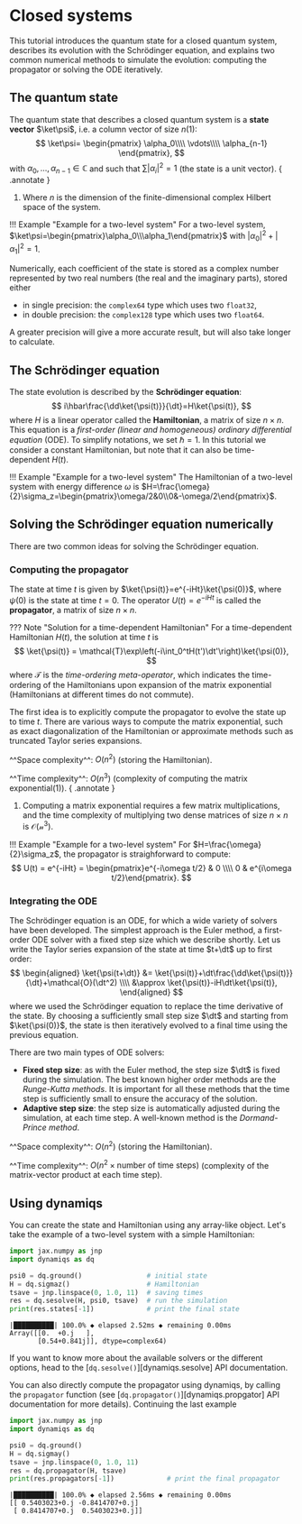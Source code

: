# Closed systems

This tutorial introduces the quantum state for a closed quantum system, describes its evolution with the Schrödinger equation, and explains two common numerical methods to simulate the evolution: computing the propagator or solving the ODE iteratively.

## The quantum state

The quantum state that describes a closed quantum system is a **state vector** $\ket\psi$, i.e. a column vector of size $n$(1):
$$
    \ket\psi=
    \begin{pmatrix}
    \alpha_0\\\\
    \vdots\\\\
    \alpha_{n-1}
    \end{pmatrix},
$$
with $\alpha_0,\dots,\alpha_{n-1}\in\mathbb{C}$ and such that $\sum |\alpha_i|^2=1$ (the state is a unit vector).
{ .annotate }

1. Where $n$ is the dimension of the finite-dimensional complex Hilbert space of the system.

!!! Example "Example for a two-level system"
    For a two-level system, $\ket\psi=\begin{pmatrix}\alpha_0\\\alpha_1\end{pmatrix}$ with $|\alpha_0|^2+|\alpha_1|^2=1$.

Numerically, each coefficient of the state is stored as a complex number represented by two real numbers (the real and the imaginary parts), stored either

- in single precision: the `complex64` type which uses two `float32`,
- in double precision: the `complex128` type which uses two `float64`.

A greater precision will give a more accurate result, but will also take longer to calculate.

## The Schrödinger equation

The state evolution is described by the **Schrödinger equation**:
$$
    i\hbar\frac{\dd\ket{\psi(t)}}{\dt}=H\ket{\psi(t)},
$$
where $H$ is a linear operator called the **Hamiltonian**, a matrix of size $n\times n$. This equation is a *first-order (linear and homogeneous) ordinary differential equation* (ODE). To simplify notations, we set $\hbar=1$. In this tutorial we consider a constant Hamiltonian, but note that it can also be time-dependent $H(t)$.

!!! Example "Example for a two-level system"
    The Hamiltonian of a two-level system with energy difference $\omega$ is $H=\frac{\omega}{2}\sigma_z=\begin{pmatrix}\omega/2&0\\0&-\omega/2\end{pmatrix}$.

## Solving the Schrödinger equation numerically

There are two common ideas for solving the Schrödinger equation.

### Computing the propagator

The state at time $t$ is given by $\ket{\psi(t)}=e^{-iHt}\ket{\psi(0)}$, where $\psi(0)$ is the state at time $t=0$. The operator $U(t)=e^{-iHt}$ is called the **propagator**, a matrix of size $n\times n$.

??? Note "Solution for a time-dependent Hamiltonian"
    For a time-dependent Hamiltonian $H(t)$, the solution at time $t$ is
    $$
        \ket{\psi(t)} = \mathcal{T}\exp\left(-i\int_0^tH(t')\dt'\right)\ket{\psi(0)},
    $$
    where $\mathcal{T}$ is the *time-ordering meta-operator*, which indicates the time-ordering of the Hamiltonians upon expansion of the matrix exponential (Hamiltonians at different times do not commute).

The first idea is to explicitly compute the propagator to evolve the state up to time $t$. There are various ways to compute the matrix exponential, such as exact diagonalization of the Hamiltonian or approximate methods such as truncated Taylor series expansions.

^^Space complexity^^: $O(n^2)$ (storing the Hamiltonian).

^^Time complexity^^: $O(n^3)$ (complexity of computing the matrix exponential(1)).
{ .annotate }

1. Computing a matrix exponential requires a few matrix multiplications, and the time complexity of multiplying two dense matrices of size $n\times n$ is $\mathcal{O(n^3)}$.

!!! Example "Example for a two-level system"
    For $H=\frac{\omega}{2}\sigma_z$, the propagator is straighforward to compute:
    $$
        U(t) = e^{-iHt} = \begin{pmatrix}e^{-i\omega t/2} & 0 \\\\ 0 & e^{i\omega t/2}\end{pmatrix}.
    $$

### Integrating the ODE

The Schrödinger equation is an ODE, for which a wide variety of solvers have been developed. The simplest approach is the Euler method, a first-order ODE solver with a fixed step size which we describe shortly. Let us write the Taylor series expansion of the state at time $t+\dt$ up to first order:
$$
    \begin{aligned}
        \ket{\psi(t+\dt)} &= \ket{\psi(t)}+\dt\frac{\dd\ket{\psi(t)}}{\dt}+\mathcal{O}(\dt^2) \\\\
        &\approx \ket{\psi(t)}-iH\dt\ket{\psi(t)},
    \end{aligned}
$$
where we used the Schrödinger equation to replace the time derivative of the state. By choosing a sufficiently small step size $\dt$ and starting from $\ket{\psi(0)}$, the state is then iteratively evolved to a final time using the previous equation.

There are two main types of ODE solvers:

- **Fixed step size**: as with the Euler method, the step size $\dt$ is fixed during the simulation. The best known higher order methods are the *Runge-Kutta methods*. It is important for all these methods that the time step is sufficiently small to ensure the accuracy of the solution.
- **Adaptive step size**: the step size is automatically adjusted during the simulation, at each time step. A well-known method is the *Dormand-Prince method*.

^^Space complexity^^: $O(n^2)$ (storing the Hamiltonian).

^^Time complexity^^: $O(n^2\times\text{number of time steps})$ (complexity of the matrix-vector product at each time step).

## Using dynamiqs

You can create the state and Hamiltonian using any array-like object. Let's take the example of a two-level system with a simple Hamiltonian:

```python
import jax.numpy as jnp
import dynamiqs as dq

psi0 = dq.ground()                # initial state
H = dq.sigmaz()                   # Hamiltonian
tsave = jnp.linspace(0, 1.0, 11)  # saving times
res = dq.sesolve(H, psi0, tsave)  # run the simulation
print(res.states[-1])             # print the final state
```

```text title="Output"
|██████████| 100.0% ◆ elapsed 2.52ms ◆ remaining 0.00ms
Array([[0.  +0.j   ],
       [0.54+0.841j]], dtype=complex64)
```

If you want to know more about the available solvers or the different options, head to the [`dq.sesolve()`][dynamiqs.sesolve] API documentation.

You can also directly compute the propagator using dynamiqs, by calling the `propagator` function
(see [`dq.propagator()`][dynamiqs.propgator] API documentation for more details). Continuing the last
example

```python
import jax.numpy as jnp
import dynamiqs as dq

psi0 = dq.ground()
H = dq.sigmay()
tsave = jnp.linspace(0, 1.0, 11)
res = dq.propagator(H, tsave)
print(res.propagators[-1])             # print the final propagator
```

```text title="Output"
|██████████| 100.0% ◆ elapsed 2.56ms ◆ remaining 0.00ms
[[ 0.5403023+0.j -0.8414707+0.j]
 [ 0.8414707+0.j  0.5403023+0.j]]
```